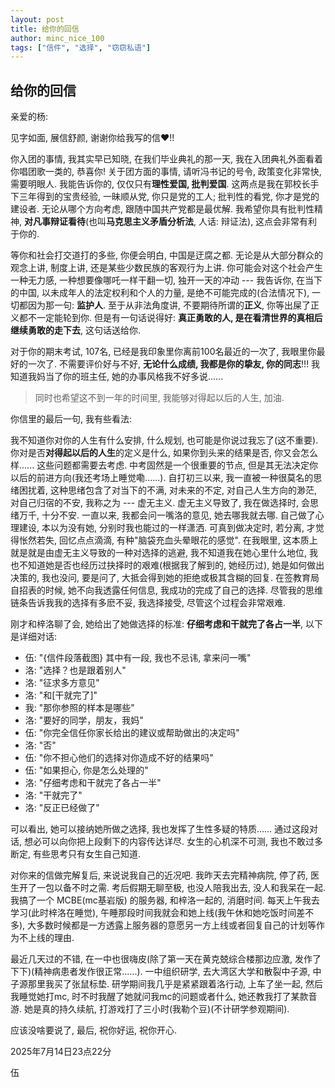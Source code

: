 ```yaml
---
layout: post
title: 给你的回信
author: minc_nice_100
tags: ["信件", "选择", "窃窃私语"]
---
```


## 给你的回信

亲爱的杨:

见字如面, 展信舒颜, 谢谢你给我写的信♥!! 

你入团的事情, 我其实早已知晓, 在我们毕业典礼的那一天, 我在入团典礼外面看着你唱团歌一类的, 恭喜你! 关于团方面的事情, 请听冯书记的号令, 政策变化非常快, 需要明眼人. 我能告诉你的, 仅仅只有**理性爱国, 批判爱国**. 这两点是我在郭校长手下三年得到的宝贵经验, 一昧顺从党, 你只是党的工人; 批判性的看党, 你才是党的建设者. 无论从哪个方向考虑, 跟随中国共产党都是最优解. 我希望你具有批判性精神, **对凡事辩证看待**(也叫**马克思主义矛盾分析法**, 人话: 辩证法), 这点会非常有利于你的.

等你和社会打交道打的多些, 你便会明白, 中国是迂腐之都. 无论是从大部分群众的观念上讲, 制度上讲, 还是某些少数民族的客观行为上讲. 你可能会对这个社会产生一种无力感, 一种想要像哪吒一样干翻一切, 独开一天的冲动 --- 我告诉你, 在当下的中国, 以未成年人的法定权利和个人的力量, 是绝不可能完成的(合法情况下), 一切都因为那一句: **监护人**. 至于从非法角度讲, 不要期待所谓的**正义**, 你等出屎了正义都不一定能轮到你. 但是有一句话说得好: **真正勇敢的人, 是在看清世界的真相后继续勇敢的走下去**, 这句话送给你.

对于你的期末考试, 107名, 已经是我印象里你离前100名最近的一次了, 我眼里你最好的一次了. 不需要评价好与不好, **无论什么成绩, 我都是你的挚友, 你的同志**!!!  我知道我妈当了你的班主任, 她的办事风格我不好多说...... 

> 同时也希望这不到一年的时间里, 我能够对得起以后的人生, 加油.

你信里的最后一句, 我有些看法:

我不知道你对你的人生有什么安排, 什么规划, 也可能是你说过我忘了(这不重要). 你对是否**对得起以后的人生**的定义是什么, 如果你到头来的结果是否, 你又会怎么样...... 这些问题都需要去考虑. 中考固然是一个很重要的节点, 但是其无法决定你以后的前进方向(我还考场上睡觉嘞......). 自打初三以来, 我一直被一种很莫名的思绪困扰着, 这种思绪包含了对当下的不满, 对未来的不定, 对自己人生方向的渺茫, 对自己归宿的不安, 我称之为 --- 虚无主义. 虚无主义导致了, 我在做选择时, 会思绪万千, 十分不安. 一直以来, 我都会问一嘴洛的意见, 她去哪我就去哪. 自己做了心理建设, 本以为没有她, 分别时我也能过的一样潇洒. 可真到做决定时, 若分离, 才觉得怅然若失, 回忆点点滴滴, 有种"脑袋充血头晕眼花的感觉". 在我眼里, 这本质上就是就是由虚无主义导致的一种对选择的逃避, 我不知道我在她心里什么地位, 我也不知道她是否也经历过抉择时的艰难(根据我了解到的, 她经历过), 她是如何做出决策的, 我也没问, 要是问了, 大抵会得到她的拒绝或极其含糊的回复. 在签教育局自招表的时候, 她不向我透露任何信息, 我成功的完成了自己的选择. 尽管我的思维链条告诉我我的选择有多麽不妥, 我选择接受, 尽管这个过程会非常艰难.

刚才和梓洛聊了会, 她给出了她做选择的标准: **仔细考虑和干就完了各占一半**, 以下是详细对话:

- 伍: "{信件段落截图} 其中有一段, 我也不忌讳, 拿来问一嘴"
- 洛: "选择？也是跟着别人"
- 洛: "征求多方意见"
- 洛: "和[干就完了]"
- 我: "那你参照的样本是哪些"
- 洛: "要好的同学，朋友，我妈"
- 伍: "你完全信任你家长给出的建议或帮助做出的决定吗"
- 洛: "否"
- 伍: "你不担心他们的选择对你造成不好的结果吗"
- 伍: "如果担心, 你是怎么处理的"
- 洛: "仔细考虑和干就完了各占一半"
- 洛: "干就完了"
- 洛: "反正已经做了"

可以看出, 她可以接纳她所做之选择, 我也发挥了生性多疑的特质...... 通过这段对话, 想必可以向你把上段剩下的内容传达详尽. 女生的心机深不可测, 我也不敢过多断定, 有些思考只有女生自己知道.

对你来的信做完解复后, 来说说我自己的近况吧. 我昨天去完精神病院, 停了药, 医生开了一包以备不时之需. 考后假期无聊至极, 也没人陪我出去, 没人和我呆在一起. 我搞了一个 MCBE(mc基岩版) 的服务器, 和梓洛一起的, 消磨时间. 每天上午我去学习(此时梓洛在睡觉), 午睡那段时间我就会和她上线(我午休和她吃饭时间差不多), 大多数时候都是一方透露上服务器的意愿另一方上线或者回复自己的计划等作为不上线的理由.

最近几天过的不错, 在一中也很嗨皮(除了第一天在黄克兢综合楼那边应激, 发作了下下)(精神病患者发作很正常......). 一中组织研学, 去大湾区大学和散裂中子源, 中子源那里我买了张鼠标垫. 研学期间我几乎是紧紧跟着洛行动, 上车了坐一起, 然后我睡觉她打mc, 时不时我醒了她就问我mc的问题或者什么, 她还教我打了某款音游. 她是真的持久续航, 打游戏打了三小时(我勒个豆)(不计研学参观期间).

应该没啥要说了, 最后, 祝你好运, 祝你开心.



2025年7月14日23点22分

伍

